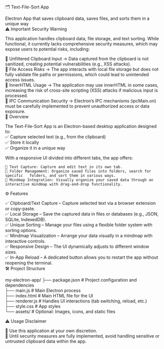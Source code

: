 🗂️ Text-File-Sort App  
  
Electron App that saves clipboard data, saves files, and sorts them in a unique way  
⚠️ Important Security Warning  
  
This application handles clipboard data, file storage, and text sorting. While functional, it currently lacks comprehensive security measures, which may expose users to potential risks, including:  

🔹 Unfiltered Clipboard Input → Data captured from the clipboard is not sanitized, creating potential vulnerabilities (e.g., XSS attacks).  
🔹 File Access Risks → The app interacts with local file storage but does not fully validate file paths or permissions, which could lead to unintended access issues.  
🔹 InnerHTML Usage → The application may use innerHTML in some cases, increasing the risk of cross-site scripting (XSS) attacks if malicious input is processed.  
🔹 IPC Communication Security → Electron’s IPC mechanisms (ipcMain.on) must be carefully implemented to prevent unauthorized access or data exposure.  
📌 Overview

The Text-File-Sort App is an Electron-based desktop application designed to:  
✅ Capture selected text (e.g., from the clipboard)  
✅ Store it locally  
✅ Organize it in a unique way  

With a responsive UI divided into different tabs, the app offers:  
  
    📝 Text Capture: Capture and edit text in its own tab.  
    📂 Folder Management: Organize saved files into folders, search for specific   folders, and sort them in various ways.  
    🧠 Mindmap Integration: Visually organize your saved data through an   interactive mindmap with drag-and-drop functionality.  

⚙️ Features  
  
✅ Clipboard/Text Capture – Capture selected text via a browser extension or copy-paste.  
✅ Local Storage – Save the captured data in files or databases (e.g., JSON, SQLite, IndexedDB).  
✅ Unique Sorting – Manage your files using a flexible folder system with sorting options.  
✅ Mindmap Visualization – Arrange your data visually in a mindmap with interactive controls.  
✅ Responsive Design – The UI dynamically adjusts to different window sizes.  
✅ In-App Reload – A dedicated button allows you to restart the app without   reopening the terminal.  
🛠️ Project Structure  

my-electron-app/
├── package.json       # Project configuration and dependencies  
├── main.js            # Main Electron process  
├── index.html         # Main HTML file for the UI  
├── renderer.js        # Handles UI interactions (tab switching, reload, etc.)  
├── style.css          # App styles  
└── assets/            # Optional: Images, icons, and static files  

⚠️ Usage Disclaimer  

🔴 Use this application at your own discretion.  
🔴 Until security measures are fully implemented, avoid handling sensitive or   untrusted clipboard data within the app.  